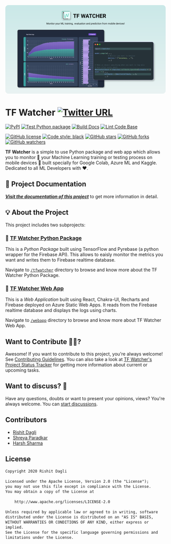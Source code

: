 ![](media/cover.png)

# TF Watcher [![Twitter URL](https://img.shields.io/twitter/url?style=social&url=https%3A%2F%2Fgithub.com%2FRishit-dagli%2FTF-Watcher)](https://twitter.com/intent/tweet?text=Wow:&url=https%3A%2F%2Fgithub.com%2FRishit-dagli%2FTF-Watcher)

[![PyPI](https://img.shields.io/pypi/v/tf-watcher)](https://pypi.org/project/tf-watcher/)
[![Test Python package](https://github.com/Rishit-dagli/TF-Watcher/actions/workflows/tests.yml/badge.svg?branch=main)](https://github.com/Rishit-dagli/TF-Watcher/actions/workflows/tests.yml)
[![Build Docs](https://github.com/Rishit-dagli/TF-Watcher/actions/workflows/sphinx-ci.yml/badge.svg?branch=main)](https://github.com/Rishit-dagli/TF-Watcher/actions/workflows/sphinx-ci.yml)
[![Lint Code Base](https://github.com/Rishit-dagli/TF-Watcher/actions/workflows/linter.yml/badge.svg?branch=main)](https://github.com/Rishit-dagli/TF-Watcher/actions/workflows/linter.yml)

[![GitHub license](https://img.shields.io/github/license/Rishit-dagli/TF-Watcher)](LICENSE)
[![Code style: black](https://img.shields.io/badge/code%20style-black-000000.svg)](https://github.com/psf/black)
[![GitHub stars](https://img.shields.io/github/stars/Rishit-dagli/TF-Watcher?style=social)](https://github.com/Rishit-dagli/TF-Watcher/stargazers)
[![GitHub forks](https://img.shields.io/github/forks/Rishit-dagli/TF-Watcher?style=social)](https://github.com/Rishit-dagli/TF-Watcher/network/members)
[![GitHub watchers](https://img.shields.io/github/watchers/Rishit-dagli/TF-Watcher?style=social)](https://github.com/Rishit-dagli/TF-Watcher/watchers)

<!-- TODO: Create Zenodo badge -->

**TF Watcher** is a simple to use Python package and web app which allows you to monitor 👀 your Machine Learning training or testing process on mobile devices 📱 built specially for Google Colab, Azure ML and Kaggle. Dedicated to all ML Developers with ❤️. 

## 📄 Project Documentation

<!-- TODO: Host the docs -->
[_**Visit the documentation of this project**_](TODO) to get more information in detail.

## 💡 About the Project

This project includes two subprojects:

### 🔹 [TF Watcher Python Package](/tfwatcher)

This is a *Python Package* built using TensorFlow and Pyrebase (a python wrapper for the Firebase API). This allows to eaisly monitor the metrics you want and writes them to Firebase realtime database.

Navigate to [`/tfwatcher`](/tfwatcher) directory to browse and know more about the TF Watcher Python Package.

### 🔹 [TF Watcher Web App](/webapp)

This is a *Web Application* built using React, Chakra-UI, Recharts and Firebase deployed on Azure Static Web Apps. It reads from the Firebase realtime database and displays the logs using charts.

Navigate to [`/webapp`](/webapp) directory to browse and know more about TF Watcher Web App.

## Want to Contribute 🙋‍♂️?

Awesome! If you want to contribute to this project, you're always welcome! See [Contributing Guidelines](CONTRIBUTING.md). You can also take a look at [TF Watcher's Project Status Tracker](https://github.com/Rishit-dagli/TF-Watcher/projects/1) for getting more information about current or upcoming tasks.

## Want to discuss? 💬

Have any questions, doubts or want to present your opinions, views? You're always welcome. You can [start discussions](https://github.com/Rishit-dagli/TF-Watcher/discussions).

## Contributors

- [Rishit Dagli](https://github.com/Rishit-dagli)
- [Shreya Paradkar](https://github.com/shreyaparadkar)
- [Harsh Sharma](https://github.com/harshgeek4coder)

## License

```
Copyright 2020 Rishit Dagli

Licensed under the Apache License, Version 2.0 (the "License");
you may not use this file except in compliance with the License.
You may obtain a copy of the License at

    http://www.apache.org/licenses/LICENSE-2.0

Unless required by applicable law or agreed to in writing, software
distributed under the License is distributed on an "AS IS" BASIS,
WITHOUT WARRANTIES OR CONDITIONS OF ANY KIND, either express or implied.
See the License for the specific language governing permissions and
limitations under the License.
```